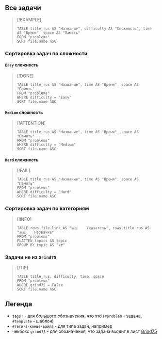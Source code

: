 ## Все задачи
> [!EXAMPLE]  
> ```dataview
> TABLE title_rus AS "Название", difficulty AS "Сложность", time AS "Время", space AS "Память"
> FROM "problems"
> SORT file.name ASC 
> ```


### Сортировка задач по сложности
#### `Easy` сложность
> [!DONE]  
> ```dataview
> TABLE title_rus AS "Название", time AS "Время", space AS "Память"
> FROM "problems"
> WHERE difficulty = "Easy"
> SORT file.name ASC 
> ```

#### `Medium` сложность 
> [!ATTENTION]  
> ```dataview
> TABLE title_rus AS "Название", time AS "Время", space AS "Память"
> FROM "problems"
> WHERE difficulty = "Medium"
> SORT file.name ASC 
> ```

#### `Hard` сложность
> [!FAIL]  
> ```dataview
> TABLE title_rus AS "Название", time AS "Время", space AS "Память"
> FROM "problems"
> WHERE difficulty = "Hard"
> SORT file.name ASC 
> ```

### Сортировка задач по категориям
> [!INFO]  
> ```dataview
> TABLE rows.file.link AS "🇺🇸    Указатель", rows.title_rus AS "🇷🇺    Название"
> FROM "problems"
> FLATTEN topics AS topic 
> GROUP BY topic AS "\#"
> ```

### Задачи не из `Grind75`
> [!TIP]  
> ```dataview
> TABLE title_rus, difficulty, time, space
> FROM "problems"
> WHERE grind75 = False
> SORT file.name ASC
> ```

## Легенда

- `tags:` - для большого обозначения, что это (`#problem` - задача, `#template` - шаблон)
- `#теги-в-конце-файла` - для типа задач, например
- чекбокс `grind75` - для обозначения, что задача входит в лист [Grind75](https://www.techinterviewhandbook.org/grind75/)

